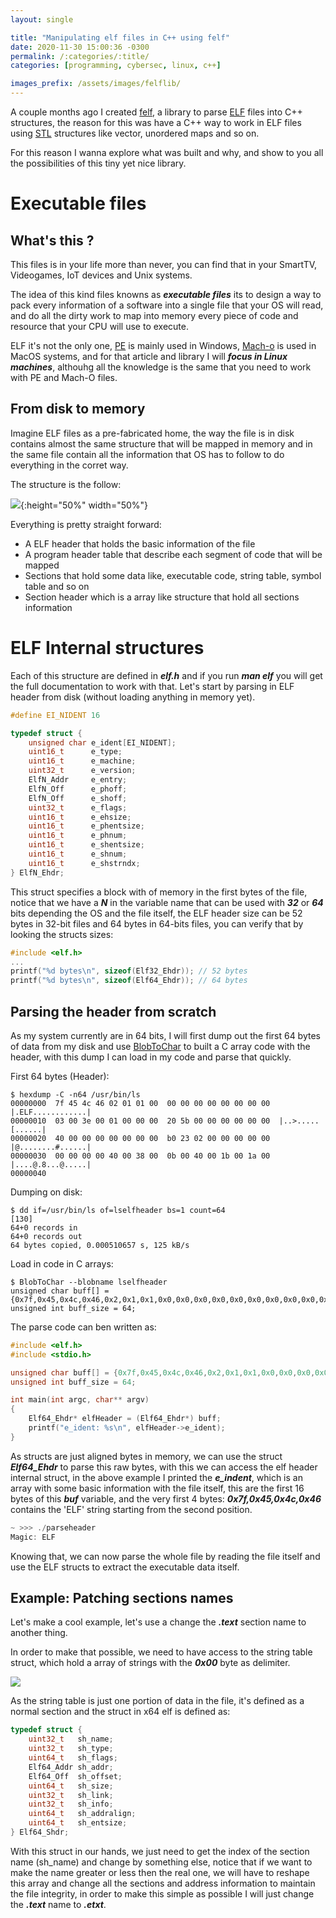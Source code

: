 ```yaml
---
layout: single

title: "Manipulating elf files in C++ using felf"
date: 2020-11-30 15:00:36 -0300
permalink: /:categories/:title/
categories: [programming, cybersec, linux, c++]

images_prefix: /assets/images/felflib/
---
```


A couple months ago I created [felf](https://github.com/AandersonL/felf), a library to parse [ELF](https://en.wikipedia.org/wiki/Executable_and_Linkable_Format) files into C++ structures, the reason for this was have a C++ way to work in ELF files using [STL](https://www.geeksforgeeks.org/the-c-standard-template-library-stl/) structures like vector, unordered maps and so on.

For this reason I wanna explore what was built and why, and show to you all the possibilities of this tiny yet nice library.

# Executable files

## What's this ?

This files is in your life more than never, you can find that in your SmartTV, Videogames, IoT devices and Unix systems.

The idea of this kind files knowns as ***executable files*** its to design a way to pack every information of a software into a single file that your OS will read, and do all the dirty work to map into memory every piece of code and resource that your CPU will use to execute.

ELF it's not the only one, [PE](https://en.wikipedia.org/wiki/Portable_Executable) is mainly used in Windows, [Mach-o](https://en.wikipedia.org/wiki/Mach-O) is used in MacOS systems, and for that article and library I will ***focus in Linux machines***, althouhg all the knowledge is the same that you need to work with PE and Mach-O files.

## From disk to memory

Imagine ELF files as a pre-fabricated home, the way the file is in disk contains almost the same structure that will be mapped in memory and in the same file contain all the information that OS has to follow to do everything in the corret way.


The structure is the follow:

![]({{site.url}}{{page.images_prefix}}elf.svg){:height="50%" width="50%"}


Everything is pretty straight forward:

* A ELF header that holds the basic information of the file
* A program header table that describe each segment of code that will be mapped
* Sections that hold some data like, executable code, string table, symbol table and so on
* Section header which is a array like structure that hold all sections information

# ELF Internal structures

Each of this structure are defined in ***elf.h*** and if you run ***man elf*** you will get the full documentation to work with that. Let's start by parsing in ELF header from disk (without loading anything in memory yet).

```c
#define EI_NIDENT 16

typedef struct {
    unsigned char e_ident[EI_NIDENT];
    uint16_t      e_type;
    uint16_t      e_machine;
    uint32_t      e_version;
    ElfN_Addr     e_entry;
    ElfN_Off      e_phoff;
    ElfN_Off      e_shoff;
    uint32_t      e_flags;
    uint16_t      e_ehsize;
    uint16_t      e_phentsize;
    uint16_t      e_phnum;
    uint16_t      e_shentsize;
    uint16_t      e_shnum;
    uint16_t      e_shstrndx;
} ElfN_Ehdr;
```

This struct specifies a block with of memory in the first bytes of the file, notice that we have a ***N*** in the variable name that can be used with ***32*** or ***64*** bits depending the OS and the file itself, the ELF header size can be 52 bytes in 32-bit files and 64 bytes in 64-bits files, you can verify that by looking the structs sizes:

```c
#include <elf.h>
...
printf("%d bytes\n", sizeof(Elf32_Ehdr)); // 52 bytes
printf("%d bytes\n", sizeof(Elf64_Ehdr)); // 64 bytes
```

## Parsing the header from scratch
As my system currently are in 64 bits, I will first dump out the first 64 bytes of data from my disk and use [BlobToChar](https://github.com/AandersonL/BlobToChar) to built a C array code with the header, with this dump I can load in my code and parse that quickly.


First 64 bytes (Header):

```
$ hexdump -C -n64 /usr/bin/ls                                                                                                   
00000000  7f 45 4c 46 02 01 01 00  00 00 00 00 00 00 00 00  |.ELF............|
00000010  03 00 3e 00 01 00 00 00  20 5b 00 00 00 00 00 00  |..>..... [......|
00000020  40 00 00 00 00 00 00 00  b0 23 02 00 00 00 00 00  |@........#......|
00000030  00 00 00 00 40 00 38 00  0b 00 40 00 1b 00 1a 00  |....@.8...@.....|
00000040
```
Dumping on disk:
```
$ dd if=/usr/bin/ls of=lselfheader bs=1 count=64                                                                           [130]
64+0 records in
64+0 records out
64 bytes copied, 0.000510657 s, 125 kB/s
```

Load in code in C arrays:

```
$ BlobToChar --blobname lselfheader                                                                                             
unsigned char buff[] = {0x7f,0x45,0x4c,0x46,0x2,0x1,0x1,0x0,0x0,0x0,0x0,0x0,0x0,0x0,0x0,0x0,0x3,0x0,0x3e,0x0,0x1,0x0,0x0,0x0,0x20,0x5b,0x0,0x0,0x0,0x0,0x0,0x0,0x40,0x0,0x0,0x0,0x0,0x0,0x0,0x0,0xb0,0x23,0x2,0x0,0x0,0x0,0x0,0x0,0x0,0x0,0x0,0x0,0x40,0x0,0x38,0x0,0xb,0x0,0x40,0x0,0x1b,0x0,0x1a,0x0,};
unsigned int buff_size = 64;
```

The parse code can ben written as:

```c
#include <elf.h>
#include <stdio.h>

unsigned char buff[] = {0x7f,0x45,0x4c,0x46,0x2,0x1,0x1,0x0,0x0,0x0,0x0,0x0,0x0,0x0,0x0,0x0,0x3,0x0,0x3e,0x0,0x1,0x0,0x0,0x0,0x20,0x5b,0x0,0x0,0x0,0x0,0x0,0x0,0x40,0x0,0x0,0x0,0x0,0x0,0x0,0x0,0xb0,0x23,0x2,0x0,0x0,0x0,0x0,0x0,0x0,0x0,0x0,0x0,0x40,0x0,0x38,0x0,0xb,0x0,0x40,0x0,0x1b,0x0,0x1a,0x0,};
unsigned int buff_size = 64;

int main(int argc, char** argv)
{
	Elf64_Ehdr* elfHeader = (Elf64_Ehdr*) buff;
	printf("e_ident: %s\n", elfHeader->e_ident);
}
```

As structs are just aligned bytes in memory, we can use the struct ***Elf64_Ehdr*** to parse this raw bytes, with this we can access the elf header internal struct, in the above example I printed the ***e_indent***, which is an array with some basic information with the file itself, this are the first 16 bytes of this ***buf*** variable, and the very first 4 bytes: ***0x7f,0x45,0x4c,0x46*** contains the 'ELF' string starting from the second position.

```c
~ >>> ./parseheader                                                                              
Magic: ELF
```
Knowing that, we can now parse the whole file by reading the file itself and use the ELF structs to extract the executable data itself.

## Example: Patching sections names 

Let's make a cool example, let's use a change the ***.text*** section name to another thing.

In order to make that possible, we need to have access to the string table struct, which hold a array of strings with the ***0x00*** byte as delimiter.


![]({{site.url}}{{page.images_prefix}}string_table.png)

As the string table is just one portion of data in the file, it's defined as a normal section and the struct in x64 elf is defined as:


```c
typedef struct {
    uint32_t   sh_name;
    uint32_t   sh_type;
    uint64_t   sh_flags;
    Elf64_Addr sh_addr;
    Elf64_Off  sh_offset;
    uint64_t   sh_size;
    uint32_t   sh_link;
    uint32_t   sh_info;
    uint64_t   sh_addralign;
    uint64_t   sh_entsize;
} Elf64_Shdr;
```



With this struct in our hands, we just need to get the index of the section name (sh_name) and change by something else, notice that if we want to make the name greater or less then the real one, we will have to reshape this array and change all the sections and address information to maintain the file integrity, in order to make this simple as possible I will just change the ***.text*** name to ***.etxt***.